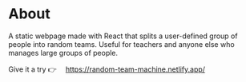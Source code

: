 # About

A static webpage made with React that splits a user-defined group of people into random teams. Useful for teachers and anyone else who manages large groups of people.

Give it a try 👉 　https://random-team-machine.netlify.app/
